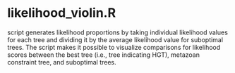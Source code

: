 # likelihood_violin.R

script generates likelihood proportions by taking individual likelihood values for each tree and dividing it by the average likelihood value for suboptimal trees. The script makes it possible to visualize comparisons for likelihood scores between the best tree (i.e., tree indicating HGT), metazoan constraint tree, and suboptimal trees. 
